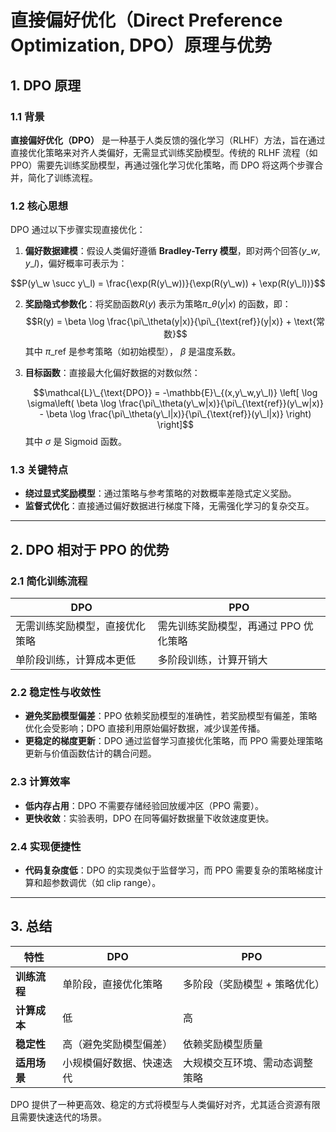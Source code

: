 # 直接偏好优化（Direct Preference Optimization, DPO）原理与优势

## 1. DPO 原理

### 1.1 背景
**直接偏好优化（DPO）** 是一种基于人类反馈的强化学习（RLHF）方法，旨在通过直接优化策略来对齐人类偏好，无需显式训练奖励模型。传统的 RLHF 流程（如 PPO）需要先训练奖励模型，再通过强化学习优化策略，而 DPO 将这两个步骤合并，简化了训练流程。

### 1.2 核心思想
DPO 通过以下步骤实现直接优化：
1. **偏好数据建模**：假设人类偏好遵循 **Bradley-Terry 模型**，即对两个回答$(y\_w, y\_l)$，偏好概率可表示为：

$$P(y\_w \succ y\_l) = \frac{\exp(R(y\_w))}{\exp(R(y\_w)) + \exp(R(y\_l))}$$

2. **奖励隐式参数化**：将奖励函数$R(y)$ 表示为策略$\pi\_\theta(y|x)$ 的函数，即：
   $$R(y) = \beta \log \frac{\pi\_\theta(y|x)}{\pi\_{\text{ref}}(y|x)} + \text{常数}$$
   其中 $\pi\_{\text{ref}}$ 是参考策略（如初始模型）， $\beta$ 是温度系数。
3. **目标函数**：直接最大化偏好数据的对数似然：

   $$\mathcal{L}\_{\text{DPO}} = -\mathbb{E}\_{(x,y\_w,y\_l)} \left[ \log \sigma\left( \beta \log \frac{\pi\_\theta(y\_w|x)}{\pi\_{\text{ref}}(y\_w|x)} - \beta \log \frac{\pi\_\theta(y\_l|x)}{\pi\_{\text{ref}}(y\_l|x)} \right) \right]$$
   其中 $\sigma$ 是 Sigmoid 函数。

### 1.3 关键特点
- **绕过显式奖励模型**：通过策略与参考策略的对数概率差隐式定义奖励。
- **监督式优化**：直接通过偏好数据进行梯度下降，无需强化学习的复杂交互。

---

## 2. DPO 相对于 PPO 的优势

### 2.1 简化训练流程
| **DPO** | **PPO** |
|---------|---------|
| 无需训练奖励模型，直接优化策略 | 需先训练奖励模型，再通过 PPO 优化策略 |
| 单阶段训练，计算成本更低 | 多阶段训练，计算开销大 |

### 2.2 稳定性与收敛性
- **避免奖励模型偏差**：PPO 依赖奖励模型的准确性，若奖励模型有偏差，策略优化会受影响；DPO 直接利用原始偏好数据，减少误差传播。
- **更稳定的梯度更新**：DPO 通过监督学习直接优化策略，而 PPO 需要处理策略更新与价值函数估计的耦合问题。

### 2.3 计算效率
- **低内存占用**：DPO 不需要存储经验回放缓冲区（PPO 需要）。
- **更快收敛**：实验表明，DPO 在同等偏好数据量下收敛速度更快。

### 2.4 实现便捷性
- **代码复杂度低**：DPO 的实现类似于监督学习，而 PPO 需要复杂的策略梯度计算和超参数调优（如 clip range）。

---

## 3. 总结
| **特性**       | **DPO**                              | **PPO**                              |
|----------------|--------------------------------------|--------------------------------------|
| **训练流程**   | 单阶段，直接优化策略                 | 多阶段（奖励模型 + 策略优化）        |
| **计算成本**   | 低                                   | 高                                   |
| **稳定性**     | 高（避免奖励模型偏差）               | 依赖奖励模型质量                     |
| **适用场景**   | 小规模偏好数据、快速迭代             | 大规模交互环境、需动态调整策略       |

DPO 提供了一种更高效、稳定的方式将模型与人类偏好对齐，尤其适合资源有限且需要快速迭代的场景。